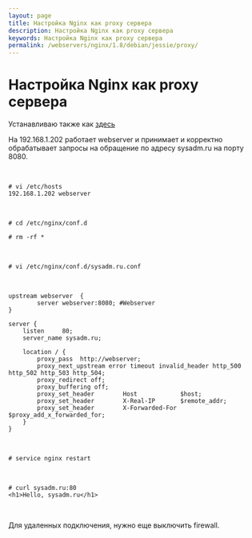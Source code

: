 ```yaml
---
layout: page
title: Настройка Nginx как proxy сервера
description: Настройка Nginx как proxy сервера
keywords: Настройка Nginx как proxy сервера
permalink: /webservers/nginx/1.8/debian/jessie/proxy/
---
```


# Настройка Nginx как proxy сервера

Устанавливаю также как <a href="/webservers/nginx/1.8/debian/jessie/setup/">здесь</a>

На 192.168.1.202 работает webserver и принимает и корректно обрабатывает запросы на обращение по адресу sysadm.ru на порту 8080.

<br/>

    # vi /etc/hosts
    192.168.1.202 webserver

<br/>

    # cd /etc/nginx/conf.d

    # rm -rf *

<br/>

    # vi /etc/nginx/conf.d/sysadm.ru.conf

<br/>

```
upstream webserver  {
        server webserver:8080; #Webserver
}

server {
    listen     80;
    server_name sysadm.ru;

    location / {
        proxy_pass  http://webserver;
        proxy_next_upstream error timeout invalid_header http_500 http_502 http_503 http_504;
        proxy_redirect off;
        proxy_buffering off;
        proxy_set_header        Host            $host;
        proxy_set_header        X-Real-IP       $remote_addr;
        proxy_set_header        X-Forwarded-For $proxy_add_x_forwarded_for;
    }
}
```

<br/>

    # service nginx restart

<br/>

    # curl sysadm.ru:80
    <h1>Hello, sysadm.ru</h1>

<br/>

Для удаленных подключения, нужно еще выключить firewall.
